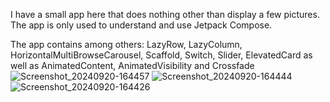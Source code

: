 I have a small app here that does nothing other than display a few pictures. 
The app is only used to understand and use Jetpack Compose. 

The app contains among others:
LazyRow, LazyColumn, HorizontalMultiBrowseCarousel, Scaffold, Switch, Slider, ElevatedCard as well as AnimatedContent, AnimatedVisibility and Crossfade
![Screenshot_20240920-164457](https://github.com/user-attachments/assets/0c4df352-c033-4325-a34d-734b53fd181b)
![Screenshot_20240920-164444](https://github.com/user-attachments/assets/822bf1b3-016a-450c-8698-3c063faf8a51)
![Screenshot_20240920-164426](https://github.com/user-attachments/assets/32e0eef2-b38b-430b-9307-913b25d5f5fb)
